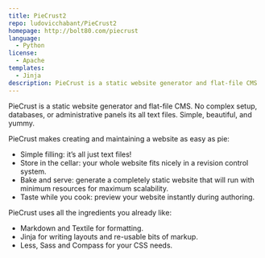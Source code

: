 ```yaml
---
title: PieCrust2
repo: ludovicchabant/PieCrust2
homepage: http://bolt80.com/piecrust
language:
  - Python
license:
  - Apache
templates:
  - Jinja
description: PieCrust is a static website generator and flat-file CMS
---
```


PieCrust is a static website generator and flat-file CMS. No complex setup,
databases, or administrative panels  its all text files. Simple, beautiful,
and yummy.

PieCrust makes creating and maintaining a website as easy as pie:

- Simple filling: it’s all just text files!
- Store in the cellar: your whole website fits nicely in a revision control
  system.
- Bake and serve: generate a completely static website that will run with
  minimum resources for maximum scalability.
- Taste while you cook: preview your website instantly during authoring.

PieCrust uses all the ingredients you already like:

- Markdown and Textile for formatting.
- Jinja for writing layouts and re-usable bits of markup.
- Less, Sass and Compass for your CSS needs.
